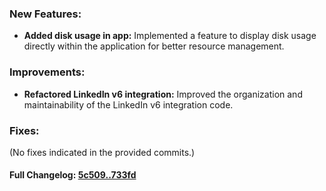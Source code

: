 ### **New Features:**
- **Added disk usage in app:** Implemented a feature to display disk usage directly within the application for better resource management.

### **Improvements:**
- **Refactored LinkedIn v6 integration:** Improved the organization and maintainability of the LinkedIn v6 integration code.

### **Fixes:**
(No fixes indicated in the provided commits.)

#### **Full Changelog:** [5c509..733fd](https://github.com/mediar-ai/skyprompt/compare/5c509..733fd)

